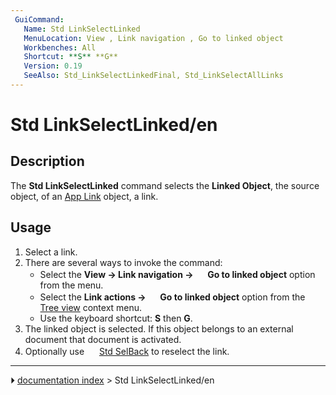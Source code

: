 ```yaml
---
 GuiCommand:
   Name: Std LinkSelectLinked
   MenuLocation: View , Link navigation , Go to linked object
   Workbenches: All
   Shortcut: **S** **G**
   Version: 0.19
   SeeAlso: Std_LinkSelectLinkedFinal, Std_LinkSelectAllLinks
---
```


# Std LinkSelectLinked/en

## Description

The **Std LinkSelectLinked** command selects the **Linked Object**, the source object, of an [App Link](App_Link.md) object, a link.

## Usage

1.  Select a link.
2.  There are several ways to invoke the command:
    -   Select the **View → Link navigation → <img src="images/Std_LinkSelectLinked.svg" width=16px> Go to linked object** option from the menu.
    -   Select the **Link actions → <img src="images/Std_LinkSelectLinked.svg" width=16px> Go to linked object** option from the [Tree view](Tree_view.md) context menu.
    -   Use the keyboard shortcut: **S** then **G**.
3.  The linked object is selected. If this object belongs to an external document that document is activated.
4.  Optionally use <img alt="" src=images/Std_SelBack.svg  style="width:16px;"> [Std SelBack](Std_SelBack.md) to reselect the link.



---
⏵ [documentation index](../README.md) > Std LinkSelectLinked/en
